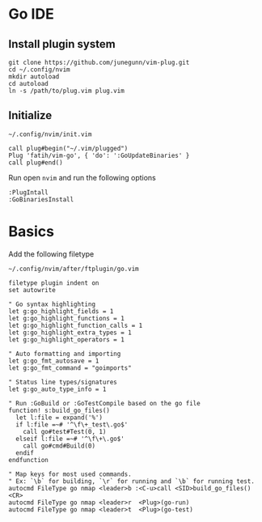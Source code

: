 # Go IDE

## Install plugin system

```
git clone https://github.com/junegunn/vim-plug.git
cd ~/.config/nvim
mkdir autoload
cd autoload
ln -s /path/to/plug.vim plug.vim
```


## Initialize

`~/.config/nvim/init.vim`
```
call plug#begin("~/.vim/plugged")
Plug 'fatih/vim-go', { 'do': ':GoUpdateBinaries' }
call plug#end()
```

Run open `nvim` and run the following options

```
:PlugIntall
:GoBinariesInstall
```



# Basics

Add the following filetype

`~/.config/nvim/after/ftplugin/go.vim`

```
filetype plugin indent on
set autowrite

" Go syntax highlighting
let g:go_highlight_fields = 1
let g:go_highlight_functions = 1
let g:go_highlight_function_calls = 1
let g:go_highlight_extra_types = 1
let g:go_highlight_operators = 1

" Auto formatting and importing
let g:go_fmt_autosave = 1
let g:go_fmt_command = "goimports"

" Status line types/signatures
let g:go_auto_type_info = 1

" Run :GoBuild or :GoTestCompile based on the go file
function! s:build_go_files()
  let l:file = expand('%')
  if l:file =~# '^\f\+_test\.go$'
    call go#test#Test(0, 1)
  elseif l:file =~# '^\f\+\.go$'
    call go#cmd#Build(0)
  endif
endfunction

" Map keys for most used commands.
" Ex: `\b` for building, `\r` for running and `\b` for running test.
autocmd FileType go nmap <leader>b :<C-u>call <SID>build_go_files()<CR>
autocmd FileType go nmap <leader>r  <Plug>(go-run)
autocmd FileType go nmap <leader>t  <Plug>(go-test)
```
